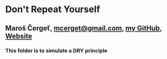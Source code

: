 # Don't Repeat Yourself
## Maroš Čergeť, mcerget@gmail.com, [my GitHub](github.com/cergina), [Website](cergina.github.io)

### This folder is to simulate a DRY principle

